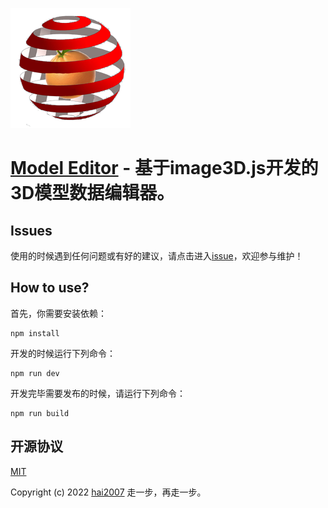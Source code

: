 <p>
    <img src='./image/logo-192.png'>
</p>

# [Model Editor](https://hai2007.github.io/model-editor/) - 基于image3D.js开发的3D模型数据编辑器。

## Issues
使用的时候遇到任何问题或有好的建议，请点击进入[issue](https://github.com/hai2007/model-editor/issues)，欢迎参与维护！

## How to use?

首先，你需要安装依赖：

```
npm install
```

开发的时候运行下列命令：

```
npm run dev
```

开发完毕需要发布的时候，请运行下列命令：

```
npm run build
```

开源协议
---------------------------------------
[MIT](https://github.com/hai2007/model-editor/blob/master/LICENSE)

Copyright (c) 2022 [hai2007](https://hai2007.gitee.io/sweethome/) 走一步，再走一步。
